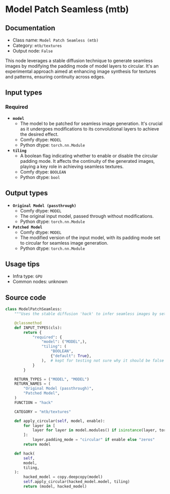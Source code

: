 # Model Patch Seamless (mtb)
## Documentation
- Class name: `Model Patch Seamless (mtb)`
- Category: `mtb/textures`
- Output node: `False`

This node leverages a stable diffusion technique to generate seamless images by modifying the padding mode of model layers to circular. It's an experimental approach aimed at enhancing image synthesis for textures and patterns, ensuring continuity across edges.
## Input types
### Required
- **`model`**
    - The model to be patched for seamless image generation. It's crucial as it undergoes modifications to its convolutional layers to achieve the desired effect.
    - Comfy dtype: `MODEL`
    - Python dtype: `torch.nn.Module`
- **`tiling`**
    - A boolean flag indicating whether to enable or disable the circular padding mode. It affects the continuity of the generated images, playing a key role in achieving seamless textures.
    - Comfy dtype: `BOOLEAN`
    - Python dtype: `bool`
## Output types
- **`Original Model (passthrough)`**
    - Comfy dtype: `MODEL`
    - The original input model, passed through without modifications.
    - Python dtype: `torch.nn.Module`
- **`Patched Model`**
    - Comfy dtype: `MODEL`
    - The modified version of the input model, with its padding mode set to circular for seamless image generation.
    - Python dtype: `torch.nn.Module`
## Usage tips
- Infra type: `GPU`
- Common nodes: unknown


## Source code
```python
class ModelPatchSeamless:
    """Uses the stable diffusion 'hack' to infer seamless images by setting the model layers padding mode to circular (experimental)"""

    @classmethod
    def INPUT_TYPES(cls):
        return {
            "required": {
                "model": ("MODEL",),
                "tiling": (
                    "BOOLEAN",
                    {"default": True},
                ),  # kept for testing not sure why it should be false
            }
        }

    RETURN_TYPES = ("MODEL", "MODEL")
    RETURN_NAMES = (
        "Original Model (passthrough)",
        "Patched Model",
    )
    FUNCTION = "hack"

    CATEGORY = "mtb/textures"

    def apply_circular(self, model, enable):
        for layer in [
            layer for layer in model.modules() if isinstance(layer, torch.nn.Conv2d)
        ]:
            layer.padding_mode = "circular" if enable else "zeros"
        return model

    def hack(
        self,
        model,
        tiling,
    ):
        hacked_model = copy.deepcopy(model)
        self.apply_circular(hacked_model.model, tiling)
        return (model, hacked_model)

```

